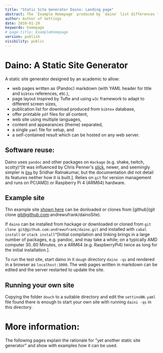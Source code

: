 ```yaml
---
title: "Static Site Generator Daino: Landing page" 
abstract: The `Example Homepage` produced by `daino` list differences to other SSG and gives rationale for its design. It points to the source and how to use it to run your own web site.
author: Author of Settings
date: 2010-01-29
keywords: homepage
# page-title: ExampleHomepage
version: publish
visibility: public
---
```


#  Daino: A Static Site Generator 
<!-- copy of the ReadMe.md file shown in github -->

A static site generator designed by an academic to allow: 

- web pages written as (Pandoc) markdown (with YAML header for title and `bibtex` references, etc.),
- page layout inspired by Tufte and using `w3c` framework to adapt to different screen sizes,
- publication list for download produced from `bibtex` database,
- offer printable `pdf` files for all content,
- web site using multiple languages,
- content and appearances (theme) separated,
- a single `yaml` file for setup, and 
- a self-contained result which can be hosted on any web server.

## Software reuse:
Daino uses  `pandoc` and other packages on `Hackage` (e.g. shake, twitch, scotty)^[It was influenced by Chris Penner's [slick](https://github.com/ChrisPenner/slick#readme), newer, and seemingly simpler is [`Ema`](`https://github.com/srid/ema`) by  Sridhar Ratnakumar, but the documentation did not detail its features neither how it is built.].
Relies on `git` for version management and runs on PC(AMD) or Raspberry Pi 4 (ARM64) hardware.

## Example site
Thn example site [shown here](daino.gerastree.at) can be donloaded or clones   from [github](git clone git@github.com:andrewufrank/dainoSite). 

If `daino` can be installed from hackage or downloaded or cloned  from `git clone git@github.com:andrewufrank/daino.git` and installed with `cabal install` or `stack install`^[Initial compilation and linking brings in a large number of packages, e.g. pandoc, and may take a while; on a typically AMD computer 30..60 Minutes, on a ARM64 (e.g. RaspberryPi4) twice as long for the initial installation.].

To run the test site, start daino in it `dough` directory  `daino -qs`  and rendered in a browser as `localhost:3000`. The web pages written in markdown can be edited and the server restarted to update the site.

## Running your own site
Copying the folder `douch` to a suitable directory and edit the `settinsNN.yaml` file found there is enough to start your own site with running `daini -qs` in this directory.  

# More information: 

The following pages explain the rationale for "yet another static site generator" and show with examples how it can be used. 